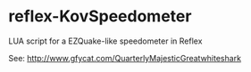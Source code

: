 # reflex-KovSpeedometer
LUA script for a EZQuake-like speedometer in Reflex

See: http://www.gfycat.com/QuarterlyMajesticGreatwhiteshark

